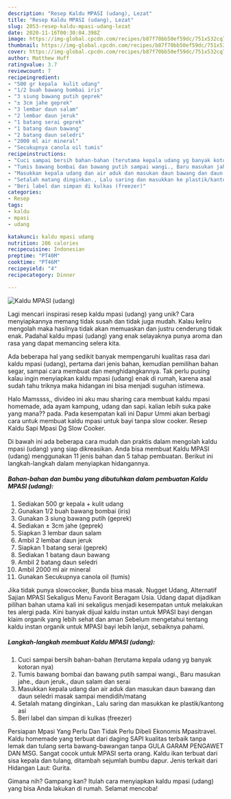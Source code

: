 ```yaml
---
description: "Resep Kaldu MPASI (udang), Lezat"
title: "Resep Kaldu MPASI (udang), Lezat"
slug: 2053-resep-kaldu-mpasi-udang-lezat
date: 2020-11-16T00:30:04.398Z
image: https://img-global.cpcdn.com/recipes/b87f70bb50ef59dc/751x532cq70/kaldu-mpasi-udang-foto-resep-utama.jpg
thumbnail: https://img-global.cpcdn.com/recipes/b87f70bb50ef59dc/751x532cq70/kaldu-mpasi-udang-foto-resep-utama.jpg
cover: https://img-global.cpcdn.com/recipes/b87f70bb50ef59dc/751x532cq70/kaldu-mpasi-udang-foto-resep-utama.jpg
author: Matthew Huff
ratingvalue: 3.7
reviewcount: 7
recipeingredient:
- "500 gr kepala  kulit udang"
- "1/2 buah bawang bombai iris"
- "3 siung bawang putih geprek"
- "± 3cm jahe geprek"
- "3 lembar daun salam"
- "2 lembar daun jeruk"
- "1 batang serai geprek"
- "1 batang daun bawang"
- "2 batang daun seledri"
- "2000 ml air mineral"
- "Secukupnya canola oil tumis"
recipeinstructions:
- "Cuci sampai bersih bahan-bahan (terutama kepala udang yg banyak kotoran nya)"
- "Tumis bawang bombai dan bawang putih sampai wangi., Baru masukan jahe., daun jeruk., daun salam dan serai"
- "Masukkan kepala udang dan air aduk dan masukan daun bawang dan daun seledri masak sampai mendidih/matang"
- "Setalah matang dinginkan., Lalu saring dan masukkan ke plastik/kantong asi"
- "Beri label dan simpan di kulkas (freezer)"
categories:
- Resep
tags:
- kaldu
- mpasi
- udang

katakunci: kaldu mpasi udang 
nutrition: 286 calories
recipecuisine: Indonesian
preptime: "PT40M"
cooktime: "PT46M"
recipeyield: "4"
recipecategory: Dinner

---
```



![Kaldu MPASI (udang)](https://img-global.cpcdn.com/recipes/b87f70bb50ef59dc/751x532cq70/kaldu-mpasi-udang-foto-resep-utama.jpg)

Lagi mencari inspirasi resep kaldu mpasi (udang) yang unik? Cara menyiapkannya memang tidak susah dan tidak juga mudah. Kalau keliru mengolah maka hasilnya tidak akan memuaskan dan justru cenderung tidak enak. Padahal kaldu mpasi (udang) yang enak selayaknya punya aroma dan rasa yang dapat memancing selera kita.

Ada beberapa hal yang sedikit banyak mempengaruhi kualitas rasa dari kaldu mpasi (udang), pertama dari jenis bahan, kemudian pemilihan bahan segar, sampai cara membuat dan menghidangkannya. Tak perlu pusing kalau ingin menyiapkan kaldu mpasi (udang) enak di rumah, karena asal sudah tahu triknya maka hidangan ini bisa menjadi suguhan istimewa.

Halo Mamssss,, divideo ini aku mau sharing cara membuat kaldu mpasi homemade, ada ayam kampung, udang dan sapi. kalian lebih suka pake yang mana?? pada. Pada kesempatan kali ini Dapur Ummi akan berbagi cara untuk membuat kaldu mpasi untuk bayi tanpa slow cooker. Resep Kaldu Sapi Mpasi Dg Slow Cooker.


Di bawah ini ada beberapa cara mudah dan praktis dalam mengolah kaldu mpasi (udang) yang siap dikreasikan. Anda bisa membuat Kaldu MPASI (udang) menggunakan 11 jenis bahan dan 5 tahap pembuatan. Berikut ini langkah-langkah dalam menyiapkan hidangannya.

<!--inarticleads1-->

##### Bahan-bahan dan bumbu yang dibutuhkan dalam pembuatan Kaldu MPASI (udang):

1. Sediakan 500 gr kepala + kulit udang
1. Gunakan 1/2 buah bawang bombai (iris)
1. Gunakan 3 siung bawang putih (geprek)
1. Sediakan ± 3cm jahe (geprek)
1. Siapkan 3 lembar daun salam
1. Ambil 2 lembar daun jeruk
1. Siapkan 1 batang serai (geprek)
1. Sediakan 1 batang daun bawang
1. Ambil 2 batang daun seledri
1. Ambil 2000 ml air mineral
1. Gunakan Secukupnya canola oil (tumis)


Jika tidak punya slowcooker, Bunda bisa masak. Nugget Udang, Alternatif Sajian MPASI Sekaligus Menu Favorit Beragam Usia. Udang dapat dijadikan pilihan bahan utama kali ini sekaligus menjadi kesempatan untuk melakukan tes alergi pada. Kini banyak dijual kaldu instan untuk MPASI bayi dengan klaim organik yang lebih sehat dan aman Sebelum mengetahui tentang kaldu instan organik untuk MPASI bayi lebih lanjut, sebaiknya pahami. 

<!--inarticleads2-->

##### Langkah-langkah membuat Kaldu MPASI (udang):

1. Cuci sampai bersih bahan-bahan (terutama kepala udang yg banyak kotoran nya)
1. Tumis bawang bombai dan bawang putih sampai wangi., Baru masukan jahe., daun jeruk., daun salam dan serai
1. Masukkan kepala udang dan air aduk dan masukan daun bawang dan daun seledri masak sampai mendidih/matang
1. Setalah matang dinginkan., Lalu saring dan masukkan ke plastik/kantong asi
1. Beri label dan simpan di kulkas (freezer)


Persiapan Mpasi Yang Perlu Dan Tidak Perlu Dibeli Ekonomis Mpasitravel. Kaldu homemade yang terbuat dari daging SAPI kualitas terbaik tanpa lemak dan tulang serta bawang-bawangan tanpa GULA GARAM PENGAWET DAN MSG. Sangat cocok untuk MPASI serta orang. Kaldu ikan terbuat dari sisa kepala dan tulang, ditambah sejumlah bumbu dapur. Jenis terkait dari Hidangan Laut: Gurita. 

Gimana nih? Gampang kan? Itulah cara menyiapkan kaldu mpasi (udang) yang bisa Anda lakukan di rumah. Selamat mencoba!
